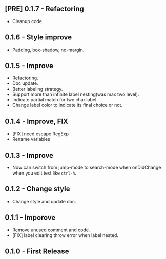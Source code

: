## [PRE] 0.1.7 - Refactoring
- Cleanup code.

## 0.1.6 - Style improve
- Padding, box-shadow, no-margin.

## 0.1.5 - Improve
- Refactoring.
- Doc update.
- Better labeling strategy.
- Support more than infinite label nesting(was max two level).
- Indicate partial match for two char label.
- Change label color to indicate its final choice or not.

## 0.1.4 - Improve, FIX
- [FIX] need escape RegExp
- Rename variables

## 0.1.3 - Improve
- Now can switch from jump-mode to search-mode when onDidChange when you edit text like `ctrl-h`.

## 0.1.2 - Change style
- Change style and update doc.

## 0.1.1 - Imporove
- Remove unused comment and code.
- [FIX] label clearing throw error when label nested.
## 0.1.0 - First Release

